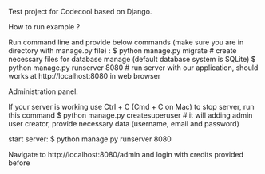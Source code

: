 Test project for Codecool based on Django.

How to run example ? 

Run command line and provide below commands (make sure you are in directory with manage.py file) : 
$ python manage.py migrate # create necessary files for database manage (default database system is SQLite)
$ python manage.py runserver 8080 # run server with our application, should works at http://localhost:8080 in web browser

Administration panel: 

If your server is working use Ctrl + C (Cmd + C on Mac) to stop server, run this command 
$ python manage.py createsuperuser # it will adding admin user creator, provide necessary data (username, email and password)

start server: 
$ python manage.py runserver 8080

Navigate to http://localhost:8080/admin and login with credits provided before

